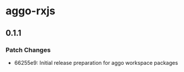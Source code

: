 # aggo-rxjs

## 0.1.1

### Patch Changes

- 66255e9: Initial release preparation for aggo workspace packages
